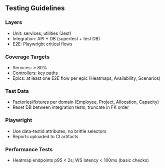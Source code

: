 ## Testing Guidelines

### Layers
- Unit: services, utilities (Jest)
- Integration: API + DB (supertest + test DB)
- E2E: Playwright critical flows

### Coverage Targets
- Services: ≥ 80%
- Controllers: key paths
- Epics: at least one E2E flow per epic (Heatmaps, Availability, Scenarios)

### Test Data
- Factories/fixtures per domain (Employee, Project, Allocation, Capacity)
- Reset DB between integration tests; truncate in FK order

### Playwright
- Use data-testid attributes; no brittle selectors
- Reports uploaded to CI artifacts

### Performance Tests
- Heatmap endpoints p95 < 2s; WS latency < 100ms (basic checks)


